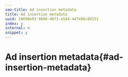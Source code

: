```yaml
---
seo-title: Ad insertion metadata
title: Ad insertion metadata
uuid: 20690e93-9606-46f1-a5d4-447e86c89151
index: y
internal: n
snippet: y
---
```


# Ad insertion metadata{#ad-insertion-metadata}

